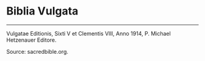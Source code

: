 # Biblia Vulgata

***

Vulgatae Editionis, Sixti V et Clementis VIII, Anno 1914, P. Michael Hetzenauer Editore.

Source: sacredbible.org.

